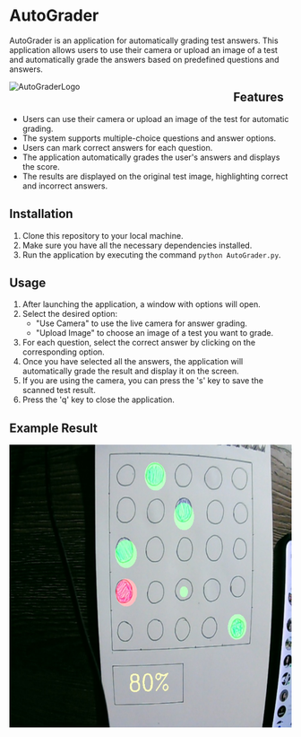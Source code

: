 # AutoGrader

AutoGrader is an application for automatically grading test answers. This application allows users to use their camera or upload an image of a test and automatically grade the answers based on predefined questions and answers.

<div>
<img src="https://github.com/mahmutovichana/Optical-Mark-Recognition/assets/113919501/ca7e577b-7685-4060-9a18-773bead26c58" alt="AutoGraderLogo" align="left" width="400">
</div>

## Features

- Users can use their camera or upload an image of the test for automatic grading.
- The system supports multiple-choice questions and answer options.
- Users can mark correct answers for each question.
- The application automatically grades the user's answers and displays the score.
- The results are displayed on the original test image, highlighting correct and incorrect answers.

## Installation

1. Clone this repository to your local machine.
2. Make sure you have all the necessary dependencies installed. 
3. Run the application by executing the command `python AutoGrader.py`.

## Usage

1. After launching the application, a window with options will open.
2. Select the desired option:
   - "Use Camera" to use the live camera for answer grading.
   - "Upload Image" to choose an image of a test you want to grade.
3. For each question, select the correct answer by clicking on the corresponding option.
4. Once you have selected all the answers, the application will automatically grade the result and display it on the screen.
5. If you are using the camera, you can press the 's' key to save the scanned test result.
6. Press the 'q' key to close the application.

## Example Result

![myImage6.jpg](Scanned%2FmyImage6.jpg)






